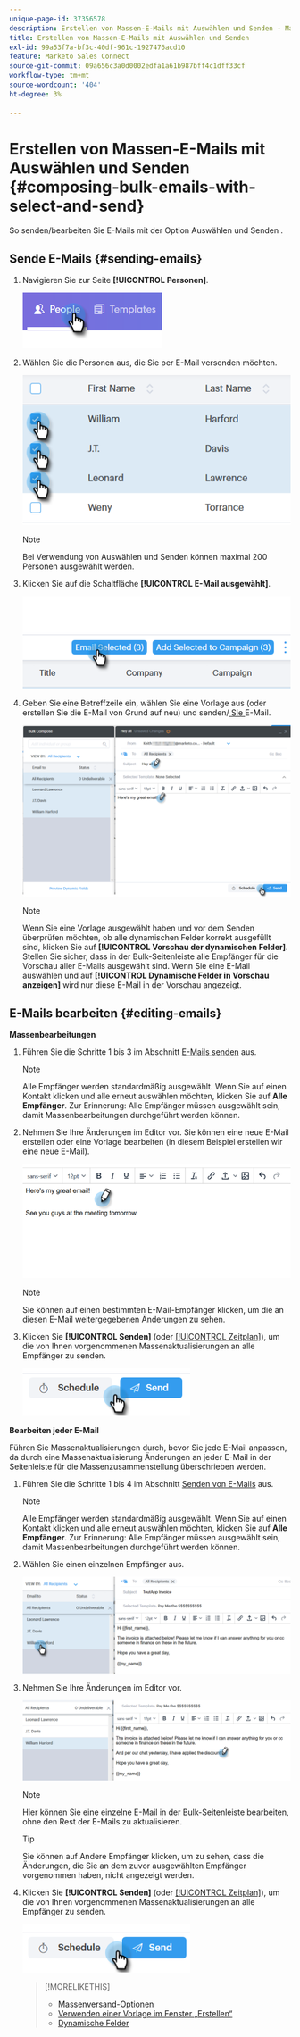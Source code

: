 ```yaml
---
unique-page-id: 37356578
description: Erstellen von Massen-E-Mails mit Auswählen und Senden - Marketo-Dokumente - Produktdokumentation
title: Erstellen von Massen-E-Mails mit Auswählen und Senden
exl-id: 99a53f7a-bf3c-40df-961c-1927476acd10
feature: Marketo Sales Connect
source-git-commit: 09a656c3a0d0002edfa1a61b987bff4c1dff33cf
workflow-type: tm+mt
source-wordcount: '404'
ht-degree: 3%

---
```


# Erstellen von Massen-E-Mails mit Auswählen und Senden {#composing-bulk-emails-with-select-and-send}

So senden/bearbeiten Sie E-Mails mit der Option Auswählen und Senden .

## Sende E-Mails {#sending-emails}

1. Navigieren Sie zur Seite **[!UICONTROL Personen]**.

   ![](assets/one-2.png)

1. Wählen Sie die Personen aus, die Sie per E-Mail versenden möchten.

   ![](assets/two-2.png)

   >[!NOTE]
   >
   >Bei Verwendung von Auswählen und Senden können maximal 200 Personen ausgewählt werden.

1. Klicken Sie auf die Schaltfläche **[!UICONTROL E-Mail ausgewählt]**.

   ![](assets/three-2.png)

1. Geben Sie eine Betreffzeile ein, wählen Sie eine Vorlage aus (oder erstellen Sie die E-Mail von Grund auf neu) und senden/[ Sie ](/help/marketo/product-docs/marketo-sales-connect/email/using-the-compose-window/scheduling-an-email.md) E-Mail.

   ![](assets/four-2.png)

   >[!NOTE]
   >
   >Wenn Sie eine Vorlage ausgewählt haben und vor dem Senden überprüfen möchten, ob alle dynamischen Felder korrekt ausgefüllt sind, klicken Sie auf **[!UICONTROL Vorschau der dynamischen Felder]**. Stellen Sie sicher, dass in der Bulk-Seitenleiste alle Empfänger für die Vorschau aller E-Mails ausgewählt sind. Wenn Sie eine E-Mail auswählen und auf **[!UICONTROL Dynamische Felder in Vorschau anzeigen]** wird nur diese E-Mail in der Vorschau angezeigt.

## E-Mails bearbeiten {#editing-emails}

**Massenbearbeitungen**

1. Führen Sie die Schritte 1 bis 3 im Abschnitt [E-Mails senden](#sending-emails) aus.

   >[!NOTE]
   >
   >Alle Empfänger werden standardmäßig ausgewählt. Wenn Sie auf einen Kontakt klicken und alle erneut auswählen möchten, klicken Sie auf **Alle Empfänger**. Zur Erinnerung: Alle Empfänger müssen ausgewählt sein, damit Massenbearbeitungen durchgeführt werden können.

1. Nehmen Sie Ihre Änderungen im Editor vor. Sie können eine neue E-Mail erstellen oder eine Vorlage bearbeiten (in diesem Beispiel erstellen wir eine neue E-Mail).

   ![](assets/bulk-three.png)

   >[!NOTE]
   >
   >Sie können auf einen bestimmten E-Mail-Empfänger klicken, um die an diesen E-Mail weitergegebenen Änderungen zu sehen.

1. Klicken Sie **[!UICONTROL Senden]** (oder [[!UICONTROL Zeitplan]](/help/marketo/product-docs/marketo-sales-connect/email/using-the-compose-window/scheduling-an-email.md)), um die von Ihnen vorgenommenen Massenaktualisierungen an alle Empfänger zu senden.

   ![](assets/bulk-four.png)

**Bearbeiten jeder E-Mail**

Führen Sie Massenaktualisierungen durch, bevor Sie jede E-Mail anpassen, da durch eine Massenaktualisierung Änderungen an jeder E-Mail in der Seitenleiste für die Massenzusammenstellung überschrieben werden.

1. Führen Sie die Schritte 1 bis 4 im Abschnitt [Senden von E-Mails](#sending-emails) aus.

   >[!NOTE]
   >
   >Alle Empfänger werden standardmäßig ausgewählt. Wenn Sie auf einen Kontakt klicken und alle erneut auswählen möchten, klicken Sie auf **Alle Empfänger**. Zur Erinnerung: Alle Empfänger müssen ausgewählt sein, damit Massenbearbeitungen durchgeführt werden können.

1. Wählen Sie einen einzelnen Empfänger aus.

   ![](assets/each-two.png)

1. Nehmen Sie Ihre Änderungen im Editor vor.

   ![](assets/each-three.png)

   >[!NOTE]
   >
   >Hier können Sie eine einzelne E-Mail in der Bulk-Seitenleiste bearbeiten, ohne den Rest der E-Mails zu aktualisieren.

   >[!TIP]
   >
   >Sie können auf Andere Empfänger klicken, um zu sehen, dass die Änderungen, die Sie an dem zuvor ausgewählten Empfänger vorgenommen haben, nicht angezeigt werden.

1. Klicken Sie **[!UICONTROL Senden]** (oder [[!UICONTROL Zeitplan]](/help/marketo/product-docs/marketo-sales-connect/email/using-the-compose-window/scheduling-an-email.md)), um die von Ihnen vorgenommenen Massenaktualisierungen an alle Empfänger zu senden.

   ![](assets/each-four.png)

   >[!MORELIKETHIS]
   >
   >* [Massenversand-Optionen](/help/marketo/product-docs/marketo-sales-connect/email/using-the-compose-window/bulk-sending-options.md)
   >* [Verwenden einer Vorlage im Fenster „Erstellen“](/help/marketo/product-docs/marketo-sales-connect/email/using-the-compose-window/using-a-template-in-the-compose-window.md)
   >* [Dynamische Felder](/help/marketo/product-docs/marketo-sales-connect/templates/dynamic-fields/how-to-insert-dynamic-fields.md)
